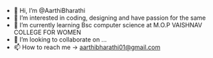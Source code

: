 - 👋 Hi, I’m @AarthiBharathi
- 👀 I’m interested in coding, designing and have passion for the same
- 🌱 I’m currently learning Bsc computer science at M.O.P VAISHNAV COLLEGE FOR WOMEN
- 💞️ I’m looking to collaborate on ...
- 📫 How to reach me -> aarthibharathi01@gmail.com

<!---
AarthiBharathi/AarthiBharathi is a ✨ special ✨ repository because its `README.md` (this file) appears on your GitHub profile.
You can click the Preview link to take a look at your changes.
--->
